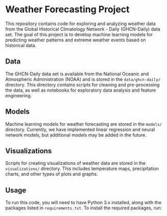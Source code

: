 # Weather Forecasting Project

This repository contains code for exploring and analyzing weather data from the Global Historical Climatology Network - Daily (GHCN-Daily) data set. The goal of this project is to develop machine learning models for predicting weather patterns and extreme weather events based on historical data.

## Data

The GHCN-Daily data set is available from the National Oceanic and Atmospheric Administration (NOAA) and is stored in the `data/ghcn-daily/` directory. This directory contains scripts for cleaning and pre-processing the data, as well as notebooks for exploratory data analysis and feature engineering.

## Models

Machine learning models for weather forecasting are stored in the `models/` directory. Currently, we have implemented linear regression and neural network models, but additional models may be added in the future.

## Visualizations

Scripts for creating visualizations of weather data are stored in the `visualizations/` directory. This includes temperature maps, precipitation charts, and other types of plots and graphs.

## Usage

To run this code, you will need to have Python 3.x installed, along with the packages listed in `requirements.txt`. To install the required packages, run:

